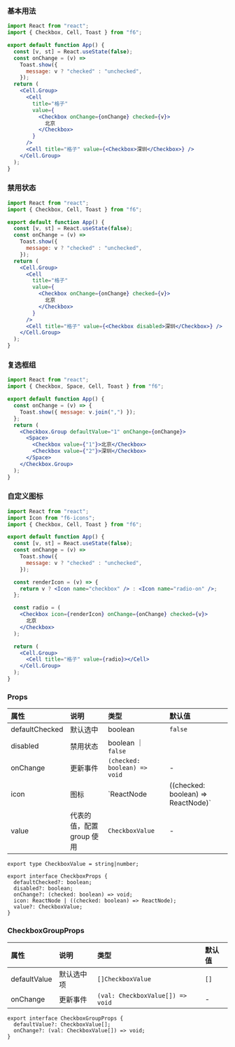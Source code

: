 <div class="block-panel">
<h3>基本用法</h3>

```jsx
import React from "react";
import { Checkbox, Cell, Toast } from "f6";

export default function App() {
  const [v, st] = React.useState(false);
  const onChange = (v) =>
    Toast.show({
      message: v ? "checked" : "unchecked",
    });
  return (
    <Cell.Group>
      <Cell
        title="格子"
        value={
          <Checkbox onChange={onChange} checked={v}>
            北京
          </Checkbox>
        }
      />
      <Cell title="格子" value={<Checkbox>深圳</Checkbox>} />
    </Cell.Group>
  );
}
```
</div>

<div class="block-panel">
<h3>禁用状态</h3>

```jsx
import React from "react";
import { Checkbox, Cell, Toast } from "f6";

export default function App() {
  const [v, st] = React.useState(false);
  const onChange = (v) =>
    Toast.show({
      message: v ? "checked" : "unchecked",
    });
  return (
    <Cell.Group>
      <Cell
        title="格子"
        value={
          <Checkbox onChange={onChange} checked={v}>
            北京
          </Checkbox>
        }
      />
      <Cell title="格子" value={<Checkbox disabled>深圳</Checkbox>} />
    </Cell.Group>
  );
}
```
</div>

<div class="block-panel">
<h3>复选框组</h3>

```jsx
import React from "react";
import { Checkbox, Space, Cell, Toast } from "f6";

export default function App() {
  const onChange = (v) => {
    Toast.show({ message: v.join(",") });
  };
  return (
    <Checkbox.Group defaultValue="1" onChange={onChange}>
      <Space>
        <Checkbox value={"1"}>北京</Checkbox>
        <Checkbox value={"2"}>深圳</Checkbox>
      </Space>
    </Checkbox.Group>
  );
}
```
</div>

<div class="block-panel">
<h3>自定义图标</h3>

```jsx
import React from "react";
import Icon from "f6-icons";
import { Checkbox, Cell, Toast } from "f6";

export default function App() {
  const [v, st] = React.useState(false);
  const onChange = (v) =>
    Toast.show({
      message: v ? "checked" : "unchecked",
    });

  const renderIcon = (v) => {
    return v ? <Icon name="checkbox" /> : <Icon name="radio-on" />;
  };

  const radio = (
    <Checkbox icon={renderIcon} onChange={onChange} checked={v}>
      北京
    </Checkbox>
  );

  return (
    <Cell.Group>
      <Cell title="格子" value={radio}></Cell>
    </Cell.Group>
  );
}
```
</div>
<div class="block-panel">

<h3>Props</h3>

| 属性 | 说明 | 类型 | 默认值 |
| :-  | :- | :- | :- |
| defaultChecked | 默认选中 | boolean | `false` |
| disabled | 禁用状态 | boolean ｜ `false` |
| onChange | 更新事件 | `(checked: boolean) => void` | - |
| icon | 图标 | `ReactNode | ((checked: boolean) => ReactNode)` | 内置 |
| value | 代表的值，配置 group 使用 | `CheckboxValue` | - |

```tsx
export type CheckboxValue = string|number;

export interface CheckboxProps {
  defaultChecked?: boolean;
  disabled?: boolean;
  onChange?: (checked: boolean) => void;
  icon: ReactNode | ((checked: boolean) => ReactNode);
  value?: CheckboxValue;
}
```


</div>
<div class="block-panel">

<h3>CheckboxGroupProps</h3>

| 属性 | 说明 | 类型 | 默认值 |
| :-  | :- | :- | :- |
| defaultValue | 默认选中项 | `[]CheckboxValue` | `[]` |
| onChange | 更新事件 | `(val: CheckboxValue[]) => void` | - |

```tsx
export interface CheckboxGroupProps {
  defaultValue?: CheckboxValue[];
  onChange?: (val: CheckboxValue[]) => void;
}
```
</div>